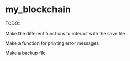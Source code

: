 # my_blockchain

TODO:

Make the different functions to interact with the save file

Make a function for printing error messages

Make a backup file